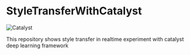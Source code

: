 # StyleTransferWithCatalyst

![Catalyst][Catalyst logo]

This repository shows style transfer in realtime experiment with catalyst deep learning framework

[Catalyst logo]: ./images/catalyst_logo.png